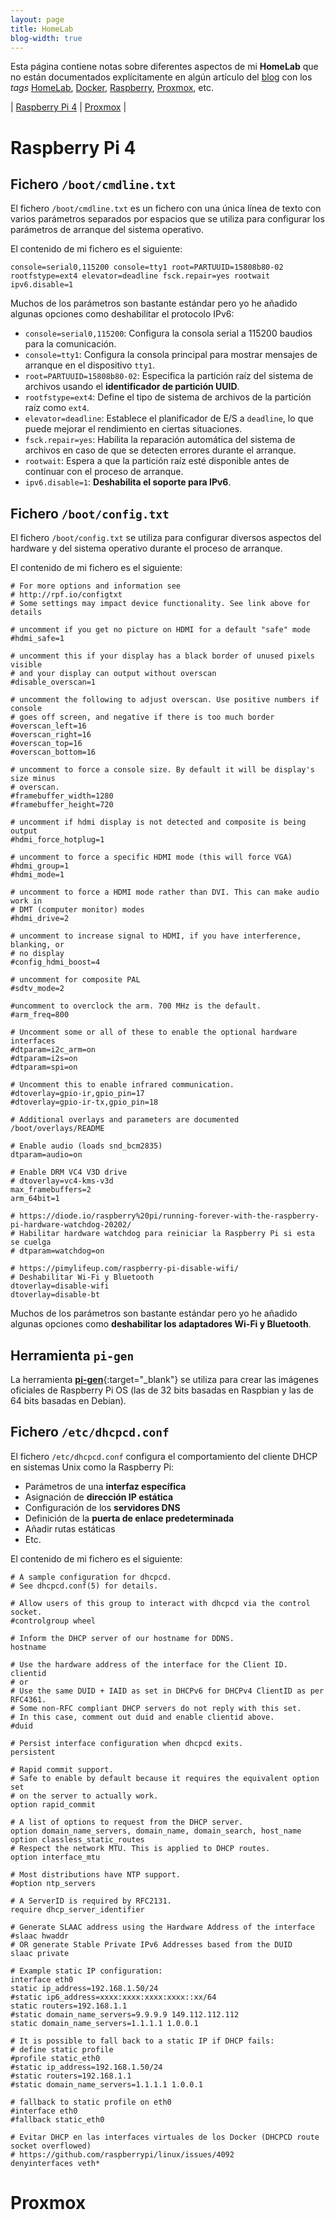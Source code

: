 ```yaml
---
layout: page
title: HomeLab 
blog-width: true
---
```


Esta página contiene notas sobre diferentes aspectos de mi **HomeLab** que no están documentados explícitamente en algún artículo del [blog](/blog) con los _tags_ [HomeLab](/tags#HomeLab), [Docker](/tags#Docker), [Raspberry](/tags#Raspberry), [Proxmox](/tags#Proxmox), etc.

| [Raspberry Pi 4](#raspberry-pi-4) | [Proxmox](#proxmox) |

# Raspberry Pi 4

## Fichero `/boot/cmdline.txt`

El fichero `/boot/cmdline.txt` es un fichero con una única línea de texto con varios parámetros separados por espacios que se utiliza para configurar los parámetros de arranque del sistema operativo.

El contenido de mi fichero es el siguiente:

```
console=serial0,115200 console=tty1 root=PARTUUID=15808b80-02 rootfstype=ext4 elevator=deadline fsck.repair=yes rootwait ipv6.disable=1
```

Muchos de los parámetros son bastante estándar pero yo he añadido algunas opciones como deshabilitar el protocolo IPv6:

* `console=serial0,115200`: Configura la consola serial a 115200 baudios para la comunicación.
* `console=tty1`: Configura la consola principal para mostrar mensajes de arranque en el dispositivo `tty1`.
* `root=PARTUUID=15808b80-02`: Especifica la partición raíz del sistema de archivos usando el **identificador de partición UUID**.
* `rootfstype=ext4`: Define el tipo de sistema de archivos de la partición raíz como `ext4`.
* `elevator=deadline`: Establece el planificador de E/S a `deadline`, lo que puede mejorar el rendimiento en ciertas situaciones.
* `fsck.repair=yes`: Habilita la reparación automática del sistema de archivos en caso de que se detecten errores durante el arranque.
* `rootwait`: Espera a que la partición raíz esté disponible antes de continuar con el proceso de arranque.
* `ipv6.disable=1`: **Deshabilita el soporte para IPv6**.

## Fichero `/boot/config.txt`

El fichero `/boot/config.txt` se utiliza para configurar diversos aspectos del hardware y del sistema operativo durante el proceso de arranque.

El contenido de mi fichero es el siguiente:

```
# For more options and information see
# http://rpf.io/configtxt
# Some settings may impact device functionality. See link above for details

# uncomment if you get no picture on HDMI for a default "safe" mode
#hdmi_safe=1

# uncomment this if your display has a black border of unused pixels visible
# and your display can output without overscan
#disable_overscan=1

# uncomment the following to adjust overscan. Use positive numbers if console
# goes off screen, and negative if there is too much border
#overscan_left=16
#overscan_right=16
#overscan_top=16
#overscan_bottom=16

# uncomment to force a console size. By default it will be display's size minus
# overscan.
#framebuffer_width=1280
#framebuffer_height=720

# uncomment if hdmi display is not detected and composite is being output
#hdmi_force_hotplug=1

# uncomment to force a specific HDMI mode (this will force VGA)
#hdmi_group=1
#hdmi_mode=1

# uncomment to force a HDMI mode rather than DVI. This can make audio work in
# DMT (computer monitor) modes
#hdmi_drive=2

# uncomment to increase signal to HDMI, if you have interference, blanking, or
# no display
#config_hdmi_boost=4

# uncomment for composite PAL
#sdtv_mode=2

#uncomment to overclock the arm. 700 MHz is the default.
#arm_freq=800

# Uncomment some or all of these to enable the optional hardware interfaces
#dtparam=i2c_arm=on
#dtparam=i2s=on
#dtparam=spi=on

# Uncomment this to enable infrared communication.
#dtoverlay=gpio-ir,gpio_pin=17
#dtoverlay=gpio-ir-tx,gpio_pin=18

# Additional overlays and parameters are documented /boot/overlays/README

# Enable audio (loads snd_bcm2835)
dtparam=audio=on

# Enable DRM VC4 V3D drive
# dtoverlay=vc4-kms-v3d
max_framebuffers=2
arm_64bit=1

# https://diode.io/raspberry%20pi/running-forever-with-the-raspberry-pi-hardware-watchdog-20202/
# Habilitar hardware watchdog para reiniciar la Raspberry Pi si esta se cuelga
# dtparam=watchdog=on

# https://pimylifeup.com/raspberry-pi-disable-wifi/
# Deshabilitar Wi-Fi y Bluetooth
dtoverlay=disable-wifi
dtoverlay=disable-bt
```

Muchos de los parámetros son bastante estándar pero yo he añadido algunas opciones como **deshabilitar los adaptadores Wi-Fi y Bluetooth**.

## Herramienta `pi-gen`

La herramienta [**pi-gen**](https://github.com/RPi-Distro){:target="_blank"} se utiliza para crear las imágenes oficiales de Raspberry Pi OS (las de 32 bits basadas en Raspbian y las de 64 bits basadas en Debian).

## Fichero `/etc/dhcpcd.conf`

El fichero `/etc/dhcpcd.conf` configura el comportamiento del cliente DHCP en sistemas Unix como la Raspberry Pi:

* Parámetros de una **interfaz específica**
* Asignación de **dirección IP estática**
* Configuración de los **servidores DNS**
* Definición de la **puerta de enlace predeterminada**
* Añadir rutas estáticas
* Etc.

El contenido de mi fichero es el siguiente:

```
# A sample configuration for dhcpcd.
# See dhcpcd.conf(5) for details.

# Allow users of this group to interact with dhcpcd via the control socket.
#controlgroup wheel

# Inform the DHCP server of our hostname for DDNS.
hostname

# Use the hardware address of the interface for the Client ID.
clientid
# or
# Use the same DUID + IAID as set in DHCPv6 for DHCPv4 ClientID as per RFC4361.
# Some non-RFC compliant DHCP servers do not reply with this set.
# In this case, comment out duid and enable clientid above.
#duid

# Persist interface configuration when dhcpcd exits.
persistent

# Rapid commit support.
# Safe to enable by default because it requires the equivalent option set
# on the server to actually work.
option rapid_commit

# A list of options to request from the DHCP server.
option domain_name_servers, domain_name, domain_search, host_name
option classless_static_routes
# Respect the network MTU. This is applied to DHCP routes.
option interface_mtu

# Most distributions have NTP support.
#option ntp_servers

# A ServerID is required by RFC2131.
require dhcp_server_identifier

# Generate SLAAC address using the Hardware Address of the interface
#slaac hwaddr
# OR generate Stable Private IPv6 Addresses based from the DUID
slaac private

# Example static IP configuration:
interface eth0
static ip_address=192.168.1.50/24
#static ip6_address=xxxx:xxxx:xxxx:xxxx::xx/64
static routers=192.168.1.1
#static domain_name_servers=9.9.9.9 149.112.112.112
static domain_name_servers=1.1.1.1 1.0.0.1

# It is possible to fall back to a static IP if DHCP fails:
# define static profile
#profile static_eth0
#static ip_address=192.168.1.50/24
#static routers=192.168.1.1
#static domain_name_servers=1.1.1.1 1.0.0.1

# fallback to static profile on eth0
#interface eth0
#fallback static_eth0

# Evitar DHCP en las interfaces virtuales de los Docker (DHCPCD route socket overflowed)
# https://github.com/raspberrypi/linux/issues/4092
denyinterfaces veth*
```

# Proxmox
